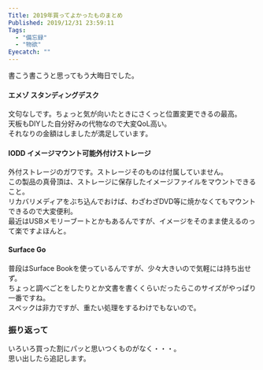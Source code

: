 ```yaml
---
Title: 2019年買ってよかったものまとめ
Published: 2019/12/31 23:59:11
Tags:
  - "備忘録"
  - "物欲"
Eyecatch: ""
---
```

書こう書こうと思ってもう大晦日でした。  

#### エメゾ スタンディングデスク

<?# OEmbed "https://blog.hitsujin.jp/entry/2019/06/23/162330" /?>

文句なしです。ちょっと気が向いたときにさくっと位置変更できるの最高。  
天板もDIYした自分好みの代物なので大変QoL高い。  
それなりの金額はしましたが満足しています。  


#### IODD イメージマウント可能外付けストレージ  

<?# AmazonAffiliate B00S3G12E6 /?>

外付ストレージのガワです。ストレージそのものは付属していません。  
この製品の真骨頂は、ストレージに保存したイメージファイルをマウントできること。  
リカバリメディアをぶち込んでおけば、わざわざDVD等に焼かなくてもマウントできるので大変便利。  
最近はUSBメモリーブートとかもあるんですが、イメージをそのまま使えるのって楽ですよほんと。  

#### Surface Go  

<?# AmazonAffiliate B07MNLPC45 /?>

普段はSurface Bookを使っているんですが、少々大きいので気軽には持ち出せず。  
ちょっと調べごとをしたりとか文書を書くくらいだったらこのサイズがやっぱり一番ですね。  
スペックは非力ですが、重たい処理をするわけでもないので。  

### 振り返って  
いろいろ買った割にパッと思いつくものがなく・・・。  
思い出したら追記します。